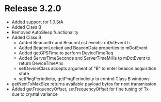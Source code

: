 # Release 3.2.0

* Added support for 1.0.3rA
* Added Class B
* Removed AutoSleep functionality
* Added Class B
  * Added BeaconRx and BeaconLost events: mDotEvent.h
  * Added BeaconLocked and BeaconData properties to mDotEvent
  * Added getGPSTime to perform DeviceTimeReq
  * Added ServerTimeSeconds and ServerTimeMillis to mDotEvent to return DeviceTimeAns
  * setDeviceClass accepts argument of "B" to enter beacon acquisition state
  * setPingPeriodicity, getPingPeriodicity to control Class B windows
* getNextTxMaxSize returns available payload bytes for next transmission
* Added getFrequencyOffset, setFrequencyOffset for fine tuning of Tx due to crystal variance
